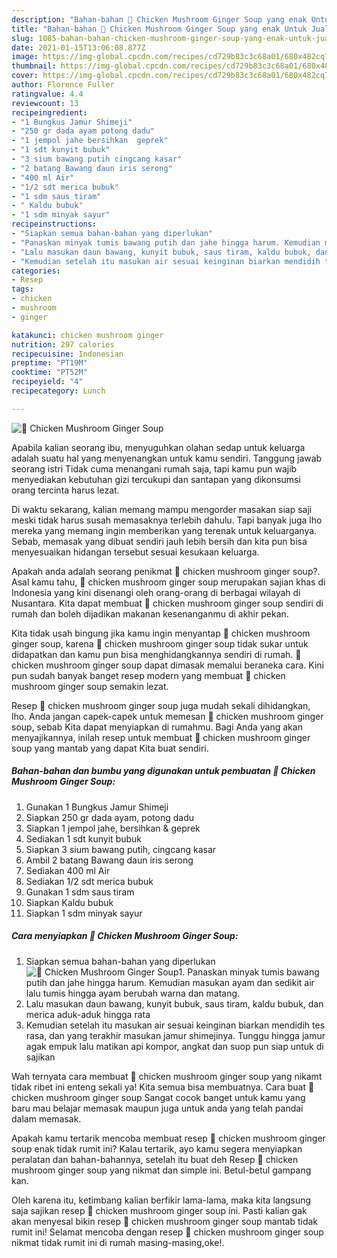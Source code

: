 ```yaml
---
description: "Bahan-bahan 🍲 Chicken Mushroom Ginger Soup yang enak Untuk Jualan"
title: "Bahan-bahan 🍲 Chicken Mushroom Ginger Soup yang enak Untuk Jualan"
slug: 1085-bahan-bahan-chicken-mushroom-ginger-soup-yang-enak-untuk-jualan
date: 2021-01-15T13:06:08.877Z
image: https://img-global.cpcdn.com/recipes/cd729b83c3c68a01/680x482cq70/🍲-chicken-mushroom-ginger-soup-foto-resep-utama.jpg
thumbnail: https://img-global.cpcdn.com/recipes/cd729b83c3c68a01/680x482cq70/🍲-chicken-mushroom-ginger-soup-foto-resep-utama.jpg
cover: https://img-global.cpcdn.com/recipes/cd729b83c3c68a01/680x482cq70/🍲-chicken-mushroom-ginger-soup-foto-resep-utama.jpg
author: Florence Fuller
ratingvalue: 4.4
reviewcount: 13
recipeingredient:
- "1 Bungkus Jamur Shimeji"
- "250 gr dada ayam potong dadu"
- "1 jempol jahe bersihkan  geprek"
- "1 sdt kunyit bubuk"
- "3 sium bawang putih cingcang kasar"
- "2 batang Bawang daun iris serong"
- "400 ml Air"
- "1/2 sdt merica bubuk"
- "1 sdm saus tiram"
- " Kaldu bubuk"
- "1 sdm minyak sayur"
recipeinstructions:
- "Siapkan semua bahan-bahan yang diperlukan"
- "Panaskan minyak tumis bawang putih dan jahe hingga harum. Kemudian masukan ayam dan sedikit air lalu tumis hingga ayam berubah warna dan matang."
- "Lalu masukan daun bawang, kunyit bubuk, saus tiram, kaldu bubuk, dan merica aduk-aduk hingga rata"
- "Kemudian setelah itu masukan air sesuai keinginan biarkan mendidih tes rasa, dan yang terakhir masukan jamur shimejinya. Tunggu hingga jamur agak empuk lalu matikan api kompor, angkat dan suop pun siap untuk di sajikan"
categories:
- Resep
tags:
- chicken
- mushroom
- ginger

katakunci: chicken mushroom ginger 
nutrition: 297 calories
recipecuisine: Indonesian
preptime: "PT19M"
cooktime: "PT52M"
recipeyield: "4"
recipecategory: Lunch

---
```



![🍲 Chicken Mushroom Ginger Soup](https://img-global.cpcdn.com/recipes/cd729b83c3c68a01/680x482cq70/🍲-chicken-mushroom-ginger-soup-foto-resep-utama.jpg)

Apabila kalian seorang ibu, menyuguhkan olahan sedap untuk keluarga adalah suatu hal yang menyenangkan untuk kamu sendiri. Tanggung jawab seorang istri Tidak cuma menangani rumah saja, tapi kamu pun wajib menyediakan kebutuhan gizi tercukupi dan santapan yang dikonsumsi orang tercinta harus lezat.

Di waktu  sekarang, kalian memang mampu mengorder masakan siap saji meski tidak harus susah memasaknya terlebih dahulu. Tapi banyak juga lho mereka yang memang ingin memberikan yang terenak untuk keluarganya. Sebab, memasak yang dibuat sendiri jauh lebih bersih dan kita pun bisa menyesuaikan hidangan tersebut sesuai kesukaan keluarga. 



Apakah anda adalah seorang penikmat 🍲 chicken mushroom ginger soup?. Asal kamu tahu, 🍲 chicken mushroom ginger soup merupakan sajian khas di Indonesia yang kini disenangi oleh orang-orang di berbagai wilayah di Nusantara. Kita dapat membuat 🍲 chicken mushroom ginger soup sendiri di rumah dan boleh dijadikan makanan kesenanganmu di akhir pekan.

Kita tidak usah bingung jika kamu ingin menyantap 🍲 chicken mushroom ginger soup, karena 🍲 chicken mushroom ginger soup tidak sukar untuk didapatkan dan kamu pun bisa menghidangkannya sendiri di rumah. 🍲 chicken mushroom ginger soup dapat dimasak memalui beraneka cara. Kini pun sudah banyak banget resep modern yang membuat 🍲 chicken mushroom ginger soup semakin lezat.

Resep 🍲 chicken mushroom ginger soup juga mudah sekali dihidangkan, lho. Anda jangan capek-capek untuk memesan 🍲 chicken mushroom ginger soup, sebab Kita dapat menyiapkan di rumahmu. Bagi Anda yang akan menyajikannya, inilah resep untuk membuat 🍲 chicken mushroom ginger soup yang mantab yang dapat Kita buat sendiri.

<!--inarticleads1-->

##### Bahan-bahan dan bumbu yang digunakan untuk pembuatan 🍲 Chicken Mushroom Ginger Soup:

1. Gunakan 1 Bungkus Jamur Shimeji
1. Siapkan 250 gr dada ayam, potong dadu
1. Siapkan 1 jempol jahe, bersihkan &amp; geprek
1. Sediakan 1 sdt kunyit bubuk
1. Siapkan 3 sium bawang putih, cingcang kasar
1. Ambil 2 batang Bawang daun iris serong
1. Sediakan 400 ml Air
1. Sediakan 1/2 sdt merica bubuk
1. Gunakan 1 sdm saus tiram
1. Siapkan  Kaldu bubuk
1. Siapkan 1 sdm minyak sayur




<!--inarticleads2-->

##### Cara menyiapkan 🍲 Chicken Mushroom Ginger Soup:

1. Siapkan semua bahan-bahan yang diperlukan
<img src="https://img-global.cpcdn.com/steps/bd2b39f20dc0268b/160x128cq70/🍲-chicken-mushroom-ginger-soup-langkah-memasak-1-foto.jpg" alt="🍲 Chicken Mushroom Ginger Soup">1. Panaskan minyak tumis bawang putih dan jahe hingga harum. Kemudian masukan ayam dan sedikit air lalu tumis hingga ayam berubah warna dan matang.
1. Lalu masukan daun bawang, kunyit bubuk, saus tiram, kaldu bubuk, dan merica aduk-aduk hingga rata
1. Kemudian setelah itu masukan air sesuai keinginan biarkan mendidih tes rasa, dan yang terakhir masukan jamur shimejinya. Tunggu hingga jamur agak empuk lalu matikan api kompor, angkat dan suop pun siap untuk di sajikan




Wah ternyata cara membuat 🍲 chicken mushroom ginger soup yang nikamt tidak ribet ini enteng sekali ya! Kita semua bisa membuatnya. Cara buat 🍲 chicken mushroom ginger soup Sangat cocok banget untuk kamu yang baru mau belajar memasak maupun juga untuk anda yang telah pandai dalam memasak.

Apakah kamu tertarik mencoba membuat resep 🍲 chicken mushroom ginger soup enak tidak rumit ini? Kalau tertarik, ayo kamu segera menyiapkan peralatan dan bahan-bahannya, setelah itu buat deh Resep 🍲 chicken mushroom ginger soup yang nikmat dan simple ini. Betul-betul gampang kan. 

Oleh karena itu, ketimbang kalian berfikir lama-lama, maka kita langsung saja sajikan resep 🍲 chicken mushroom ginger soup ini. Pasti kalian gak akan menyesal bikin resep 🍲 chicken mushroom ginger soup mantab tidak rumit ini! Selamat mencoba dengan resep 🍲 chicken mushroom ginger soup nikmat tidak rumit ini di rumah masing-masing,oke!.

